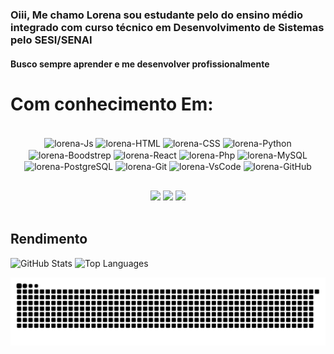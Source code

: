 ### Oiii, Me chamo Lorena sou estudante pelo  do ensino médio integrado com curso técnico em Desenvolvimento de Sistemas pelo SESI/SENAI
#### Busco sempre aprender e me desenvolver profissionalmente
# Com conhecimento Em: 
<div style="display: inline_block"><br>
<div align="center">
  <img align="center" alt="lorena-Js" height="30" width="40" src="https://cdn.worldvectorlogo.com/logos/javascript-1.svg">
  <img align="center" alt="lorena-HTML" height="30" width="40" src="https://cdn.worldvectorlogo.com/logos/html-1.svg">
  <img align="center" alt="lorena-CSS" height="30" width="40" src="https://cdn.worldvectorlogo.com/logos/css-3.svg">
  <img align="center" alt="lorena-Python" height="30" width="40" src="https://cdn.worldvectorlogo.com/logos/python-5.svg">
  <img align="center" alt="lorena-Boodstrep" height="30" width="40" src="https://cdn.worldvectorlogo.com/logos/bootstrap-5-1.svg">
 <img align="center" alt="lorena-React" height="30" width="40" src="https://cdn.worldvectorlogo.com/logos/react-2.svg">
  <img align="center" alt="lorena-Php" height="30" width="40" src="https://cdn.worldvectorlogo.com/logos/php-6.svg">
   <img align="center" alt="lorena-MySQL" height="30" width="40" src="https://cdn.worldvectorlogo.com/logos/mysql-2.svg">
      <img align="center" alt="lorena-PostgreSQL" height="30" width="40" src="https://cdn.worldvectorlogo.com/logos/postgresql.svg">
      <img align="center" alt="lorena-Git" height="30" width="40" src="https://cdn.worldvectorlogo.com/logos/git-icon.svg">
      <img align="center" alt="lorena-VsCode" height="30" width="40" src="https://cdn.worldvectorlogo.com/logos/visual-studio-code-1.svg">
      <img align="center" alt="lorena-GitHub" height="30" width="40" src="https://cdn.worldvectorlogo.com/logos/github-icon-2.svg">

</div>
</div>
  
  ##
 
 <div align="center">
  <a href="https://www.instagram.com/lores_c.s?igsh=MWF2aDBkaXJhMHNnMw==" target="_blank"><img src="https://img.shields.io/badge/-Instagram-%23E4405F?style=for-the-badge&logo=instagram&logoColor=white" target="_blank"></a>
  <a href = "lorenacarvalhodesouza93@gmail.com"><img src="https://img.shields.io/badge/-Gmail-%23333?style=for-the-badge&logo=gmail&logoColor=white" target="_blank"></a>
  <a href="https://www.linkedin.com/in/lorena-carvalho-de-souza-0b47ab377/" target="_blank"><img src="https://img.shields.io/badge/-LinkedIn-%230077B5?style=for-the-badge&logo=linkedin&logoColor=white" target="_blank"></a> 

</div>

<br>


<div aling="center">

 ## **Rendimento**

</div>

<div align="">

  
  ![GitHub Stats](https://github-readme-stats.vercel.app/api?username=lorena170&show_icons=true&theme=synthwave&count_private=true) ![Top Languages](https://github-readme-stats.vercel.app/api/top-langs/?username=lorena170&layout=compact&theme=synthwave)
  
   
</div>



<picture>
  <source media="(prefers-color-scheme: dark)" srcset="https://raw.githubusercontent.com/lorena170/lorena170/output/github-contribution-grid-snake-dark.svg">
  <source media="(prefers-color-scheme: ligth)" srcset="https://raw.githubusercontent.com/lorena170/lorena170/output/github-contribution-grid-snake.svg">
  <img alt="github contribution grid snake animation" src="https://raw.githubusercontent.com/lorena170/lorena170/output/github-contribution-grid-snake.svg">
</picture>


  

